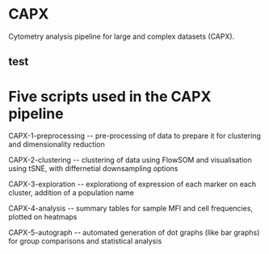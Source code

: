 # CAPX
Cytometry analysis pipeline for large and complex datasets (CAPX).

## test

# Five scripts used in the CAPX pipeline
CAPX-1-preprocessing    -- pre-processing of data to prepare it for clustering and dimensionality reduction

CAPX-2-clustering       -- clustering of data using FlowSOM and visualisation using tSNE, with differnetial downsampling options

CAPX-3-exploration      -- explorationg of expression of each marker on each cluster, addition of a population name

CAPX-4-analysis         -- summary tables for sample MFI and cell frequencies, plotted on heatmaps

CAPX-5-autograph        -- automated generation of dot graphs (like bar graphs) for group comparisons and statistical analysis
